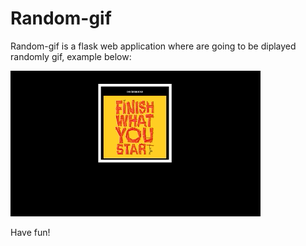 Random-gif
===========

Random-gif is a flask web application where are going to be diplayed randomly gif, example below:


![gif](Gif/sample.gif)

Have fun!
